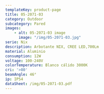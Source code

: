 ```yaml
---
templateKey: product-page
title: 05-2071-03
category: Outdoor
subcategory: Pared
images:
    - alt: 05-2071-03 image
      image: "/img/05-2071-03.jpg"
serie: Nix
description: Arbotante NIX, CREE LED,700Lm
material: Aluminio
consumption: 12W
voltage: 100-240V
colorTemperature: Blanco cálido 3000K
cri: '>80'
beamAngle: 46°
ip: IP54
dataSheet: /img/05-2071-03.pdf
---
```

